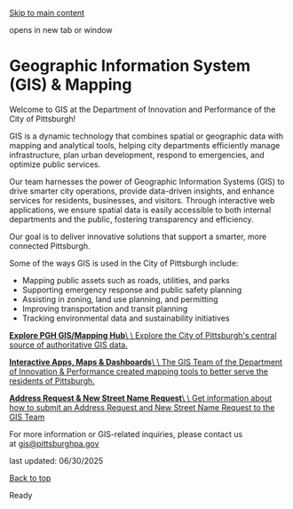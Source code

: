 [Skip to main content](https://www.pittsburghpa.gov/Business-Development/Geographic-Information-Systems-Mapping-Open-Data/Geographic-Information-System-GIS-Mapping#main-content)

opens in new tab or window

# Geographic Information System (GIS) & Mapping

Welcome to GIS at the Department of Innovation and Performance of the City of Pittsburgh!

GIS is a dynamic technology that combines spatial or geographic data with mapping and analytical tools, helping city departments efficiently manage infrastructure, plan urban development, respond to emergencies, and optimize public services.

Our team harnesses the power of Geographic Information Systems (GIS) to drive smarter city operations, provide data-driven insights, and enhance services for residents, businesses, and visitors. Through interactive web applications, we ensure spatial data is easily accessible to both internal departments and the public, fostering transparency and efficiency.

Our goal is to deliver innovative solutions that support a smarter, more connected Pittsburgh.

Some of the ways GIS is used in the City of Pittsburgh include:

- Mapping public assets such as roads, utilities, and parks
- Supporting emergency response and public safety planning
- Assisting in zoning, land use planning, and permitting
- Improving transportation and transit planning
- Tracking environmental data and sustainability initiatives

[**Explore PGH GIS/Mapping Hub**\\
\\
Explore the City of Pittsburgh's central source of authoritative GIS data.](https://www.pittsburghpa.gov/Business-Development/Geographic-Information-Systems-Mapping-Open-Data/Geographic-Information-System-GIS-Mapping/Explore-PGH-GISMapping-Hub)

[**Interactive Apps, Maps & Dashboards**\\
\\
The GIS Team of the Department of Innovation & Performance created mapping tools to better serve the residents of Pittsburgh.](https://www.pittsburghpa.gov/Business-Development/Geographic-Information-Systems-Mapping-Open-Data/Geographic-Information-System-GIS-Mapping/Interactive-Apps-Maps-Dashboards)

[**Address Request & New Street Name Request**\\
\\
Get information about how to submit an Address Request and New Street Name Request to the GIS Team](https://www.pittsburghpa.gov/Business-Development/Geographic-Information-Systems-Mapping-Open-Data/Geographic-Information-System-GIS-Mapping/Address-Request-New-Street-Name-Request)

For more information or GIS-related inquiries, please contact us at [gis@pittsburghpa.gov](mailto:gis@pittsburghpa.gov "mailto:gis@pittsburghpa.gov")

last updated: 06/30/2025

[Back to top](https://www.pittsburghpa.gov/Business-Development/Geographic-Information-Systems-Mapping-Open-Data/Geographic-Information-System-GIS-Mapping#body-top)

Ready
